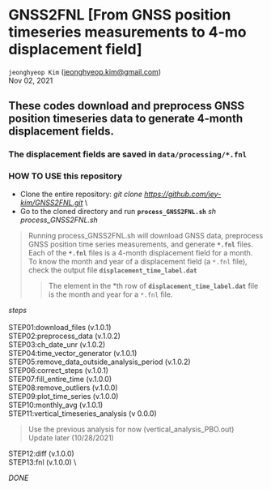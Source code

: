 # GNSS2FNL [From GNSS position timeseries measurements to 4-mo displacement field]

`jeonghyeop Kim` (jeonghyeop.kim@gmail.com) \
Nov 02, 2021

## These codes download and preprocess GNSS position timeseries data to generate 4-month displacement fields.
### The displacement fields are saved in `data/processing/*.fnl` 

### HOW TO USE this repository 

- Clone the entire repository: *git clone https://github.com/jey-kim/GNSS2FNL.git* \
- Go to the cloned directory and run **`process_GNSS2FNL.sh`** *sh process_GNSS2FNL.sh* 
>    Running process_GNSS2FNL.sh will download GNSS data, preprocess GNSS position time series measurements, and generate **`*.fnl`** files. \
>    Each of the **`*.fnl`** files is a 4-month displacement field for a month. \
>    To know the month and year of a displacement field (a `*.fnl` file), check the output file **`displacement_time_label.dat`** 
>>    The element in the *th row of **`displacement_time_label.dat`** file is the month and year for a `*.fnl` file.


*steps* \
\
STEP01:download_files  (v.1.0.1) \
STEP02:preprocess_data  (v.1.0.2) \
STEP03:ch_date_unr  (v.1.0.2) \
STEP04:time_vector_generator  (v.1.0.1) \
STEP05:remove_data_outside_analysis_period  (v.1.0.2) \
STEP06:correct_steps  (v.1.0.1) \
STEP07:fill_entire_time  (v.1.0.0) \
STEP08:remove_outliers  (v.1.0.0) \
STEP09:plot_time_series  (v.1.0.0) \
STEP10:monthly_avg  (v.1.0.1) \
STEP11:vertical_timeseries_analysis  (v 0.0.0) 
> Use the previous analysis for now (vertical_analysis_PBO.out) \
> Update later (10/28/2021) 

STEP12:diff  (v.1.0.0) \
STEP13:fnl  (v.1.0.0) \

*DONE*
